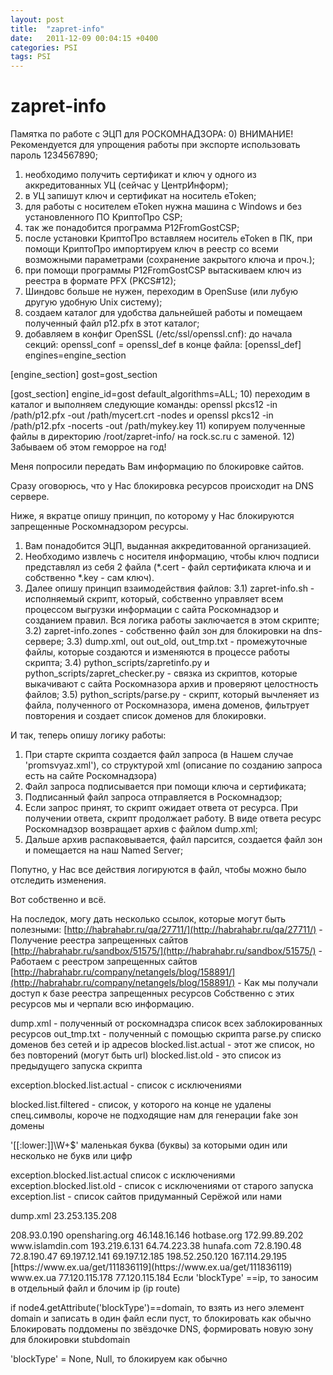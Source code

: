 ```yaml
---
layout: post
title:  "zapret-info"
date:   2011-12-09 00:04:15 +0400
categories: PSI
tags: PSI
---
```


# zapret-info
Памятка по работе с ЭЦП для РОСКОМНАДЗОРА:
0) ВНИМАНИЕ! Рекомендуется для упрощения работы при экспорте использовать пароль 1234567890;
1) необходимо получить сертификат и ключ у одного из аккредитованных УЦ (сейчас у ЦентрИнформ);
2) в УЦ запишут ключ и сертификат на носитель eToken;
3) для работы с носителем eToken нужна машина с Windows и без установленного ПО КриптоПро CSP;
4) так же понадобится  программа P12FromGostCSP;
5) после установки КриптоПро вставляем носитель eToken в ПК, при помощи КриптоПро импортируем ключ в реестр со всеми возможными параметрами (сохранение закрытого ключа и проч.);
6) при помощи программы P12FromGostCSP вытаскиваем ключ из реестра в формате PFX (PKCS#12);
7) Шиндовс больше не нужен, переходим в OpenSuse (или лубую другую удобную Unix систему);
8) создаем каталог для удобства дальнейшей работы и помещаем полученный файл p12.pfx в этот каталог;
9) добавляем в конфиг OpenSSL (/etc/ssl/openssl.cnf):
до начала секций:
openssl_conf = openssl_def
в конце файла:
[openssl_def]
engines=engine_section

[engine_section]
gost=gost_section

[gost_section]
engine_id=gost
default_algorithms=ALL;
10) переходим в каталог и выполняем следующие команды:
openssl pkcs12 -in /path/p12.pfx -out /path/mycert.crt -nodes
и
openssl pkcs12 -in /path/p12.pfx -nocerts -out /path/mykey.key
11) копируем полученные файлы в директорию /root/zapret-info/ на rock.sc.ru с заменой.
12) Забываем об этом геморрое на год!












Меня попросили передать Вам информацию по блокировке сайтов.

Сразу оговорюсь, что у Нас блокировка ресурсов происходит на DNS сервере.

Ниже, я вкратце опишу принцип, по которому у Нас блокируются запрещенные Роскомнадзором ресурсы.

1) Вам понадобится ЭЦП, выданная аккредитованной организацией.
2) Необходимо извлечь с носителя информацию, чтобы ключ подписи представлял из себя 2 файла (*.cert - файл сертификата ключа и и собственно *.key - сам ключ).
3) Далее опишу принцип взаимодействия файлов:
    3.1) zapret-info.sh - исполняемый скрипт, который, собственно управляет всем процессом выгрузки информации с сайта Роскомнадзор и созданием правил. Вся логика работы заключается в этом скрипте;
    3.2) zapret-info.zones - собственно файл зон для блокировки на dns-сервере;
    3.3) dump.xml, out out_old, out_tmp.txt - промежуточные файлы, которые создаются и изменяются в процессе работы скрипта;
    3.4) python_scripts/zapretinfo.py и python_scripts/zapret_checker.py - связка из скриптов, которые выкачивают с сайта Роскомназора архив и проверяют целостность файлов;
    3.5) python_scripts/parse.py - скрипт, который вычленяет из файла, полученного от Роскомназора, имена доменов, фильтрует повторения и создает список доменов для блокировки.

И так, теперь опишу логику работы:
1. При старте скрипта создается файл запроса (в Нашем случае 'promsvyaz.xml'), со структурой xml (описание по созданию запроса есть на сайте Роскомнадзора)
2. Файл запроса подписывается при помощи ключа и сертификата;
3. Подписанный файл запроса отправляется в Роскомнадзор;
4. Если запрос принят, то скрипт ожидает ответа от ресурса. При получении ответа, скрипт продолжает работу. В виде ответа ресурс Роскомнадзор возвращает архив с файлом dump.xml;
5. Дальше архив распаковывается, файл парсится, создается файл зон и помещается на наш Named  Server;

Попутно, у Нас все действия логируются в файл, чтобы можно было отследить изменения.

Вот собственно и всё.

На последок, могу дать несколько ссылок, которые могут быть полезными:
[http://habrahabr.ru/qa/27711/](http://habrahabr.ru/qa/27711/) - Получение реестра запрещенных сайтов
[http://habrahabr.ru/sandbox/51575/](http://habrahabr.ru/sandbox/51575/) - Работаем с реестром запрещенных сайтов
[http://habrahabr.ru/company/netangels/blog/158891/](http://habrahabr.ru/company/netangels/blog/158891/) - Как мы получали доступ к базе реестра запрещенных ресурсов
Собственно с этих ресурсов мы и черпали всю информацию.







dump.xml - полученный от роскомнадзра список всех заблокированных ресурсов
out_tmp.txt - полученный с помощью скрипта parse.py списко доменов без сетей и ip адресов
blocked.list.actual  - этот же список, но без повторений (могут быть url)
blocked.list.old - это список из предыдущего запуска скрипта

exception.blocked.list.actual - список с исключениями

blocked.list.filtered  - список, у которого на конце не удалены спец.символы, короче не подходящие нам для генерации fake зон домены

'[[:lower:]]\W+$'
маленькая буква (буквы) за которыми один или несколько не букв или цифр


exception.blocked.list.actual  список с исключениями
exception.blocked.list.old  -  список с исключениями от старого запуска
exception.list  -  список сайтов придуманный Серёжой или нами


















dump.xml
<content id="108154" includeTime="2014-10-18T16:08:51" urgencyType="1" entryType="3" hash="4DE183163069EAEF83C5907D9F36D855">
<decision date="2014-03-13" number="Исорг-27/3-3420-14/" org="Генпрокуратура"/>
    <url><![CDATA[[http://mirror58.graniru.info/](http://mirror58.graniru.info/)]]></url>
    <domain><![CDATA[mirror58.graniru.info]]></domain>
    <ip>23.253.135.208</ip>
</content>

<content id="108155" includeTime="2014-10-18T22:45:14" urgencyType="1" entryType="3" hash="C33F5ABFEEE9BAE5C348B7F9AA5A1CE1">
<decision date="2014-10-17" number="27-27-2014/Ид3496-14" org="Генпрокуратура"/>
    <url><![CDATA[[http://regularis-news.livejournal.com/955123.html](http://regularis-news.livejournal.com/955123.html)]]></url>
    <domain><![CDATA[regularis-news.livejournal.com]]></domain>
    <ip>208.93.0.190</ip>
</content>


<content id="40455" includeTime="2013-08-21T12:26:02" entryType="2" blockType="domain" hash="1091F6271C89EDFC40356F86ABA3D766">
<decision date="2013-08-12" number="определение о предварительном обеспечении по заявлению № 2и-0013/2013" org="Мосгорсуд"/>
    <domain>opensharing.org</domain>
    <ip>46.148.16.146</ip>
</content>


<content id="44350" includeTime="2013-09-17T19:57:00" entryType="2" blockType="domain" hash="BDA0DF9E1F162C99CA98DAE8AF049F5E">
<decision date="2013-09-04" number="определение о предварительном обеспечении по заявлению № 2и-0049/2013" org="Мосгорсуд"/>
   <domain>hotbase.org</domain>
   <ip>172.99.89.202</ip>
</content>


<content id="68716" includeTime="2014-02-18T16:32:25" urgencyType="1" entryType="3" blockType="domain" hash="E36DFBE55099E014044D2362758B5859">
<decision date="2014-02-17" number="27-27-2014/Ид515-14" org="Генпрокуратура"/>
   <domain>www.islamdin.com</domain>
   <ip>193.219.6.131</ip>
   <ip>64.74.223.38</ip>
</content>


<content id="69438" includeTime="2014-02-24T16:24:57" urgencyType="1" entryType="3" blockType="domain" hash="B5A580F7530606571CC291AB8D26ABAC">
<decision date="2014-02-24" number="27-27-2014/Ид514-14" org="Генпрокуратура"/>
    <domain>hunafa.com</domain>
    <ip>72.8.190.48</ip>
    <ip>72.8.190.47</ip>
    <ip>69.197.12.141</ip>
    <ip>69.197.12.185</ip>
    <ip>198.52.250.120</ip>
    <ip>167.114.29.195</ip>
</content>



<content id="88522" includeTime="2014-07-23T11:39:17" entryType="1" hash="7EF59BBF0C3E6ABA54CEA94F51C25E4E">
<decision date="2014-07-09" number="2-3046/14" org="суд"/>
    <url>[https://www.ex.ua/get/111836119](https://www.ex.ua/get/111836119)</url>
    <domain>www.ex.ua</domain>
    <ip>77.120.115.178</ip>
     <ip>77.120.115.184</ip>
</conten






     

Если 'blockType' ==ip, то заносим в отдельный файл и блочим ip (ip route)

if node4.getAttribute('blockType')==domain, то взять из него элемент domain и записать в один файл
если пуст, то блокировать как обычно
Блокировать поддомены по звёздочке DNS, формировать новую зону для блокировки stubdomain

 'blockType' = None, Null, то блокируем как обычно


 